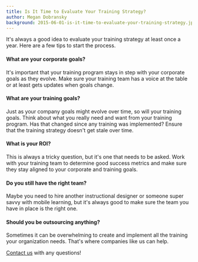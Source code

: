 ```yaml
---
title: Is It Time to Evaluate Your Training Strategy?
author: Megan Dobransky
background: 2015-06-01-is-it-time-to-evaluate-your-training-strategy.jpg
---
```

It's always a good idea to evaluate your training strategy at least once a year. Here are a few tips to start the process.

#### What are your corporate goals?
It's important that your training program stays in step with your corporate goals as they evolve. Make sure your training team has a voice at the table or at least gets updates when goals change.

#### What are your training goals?
Just as your company goals might evolve over time, so will your training goals. Think about what you really need and want from your training program. Has that changed since any training was implemented? Ensure that the training strategy doesn't get stale over time.

#### What is your ROI?
This is always a tricky question, but it's one that needs to be asked. Work with your training team to determine good success metrics and make sure they stay aligned to your corporate and training goals.

#### Do you still have the right team?
Maybe you need to hire another instructional designer or someone super savvy with mobile learning, but it's always good to make sure the team you have in place is the right one.

#### Should you be outsourcing anything?
Sometimes it can be overwhelming to create and implement all the training your organization needs. That's where companies like us can help.

[Contact us](http://edgepointlearning.com/contact/) with any questions!  
